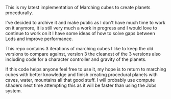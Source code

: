 This is my latest implementation of Marching cubes to create planets procedurally.

I've decided to archive it and make public as I don't have much time to work on it anymore, it is still very much a work in progress and I would love to continue to work on it I have some ideas of how to solve gaps between Lods and improve performance.

This repo contains 3 iterations of marching cubes I like to keep the old versions to compare against, version 3 the cleanest of the 3 versions also including code for a character controller and gravity of the planets.

If this code helps anyone feel free to use it, my hope is to return to marching cubes with better knowledge and finish creating procedural planets with caves, water, mountains all that good stuff.
I will probably use compute shaders next time attempting this as it will be faster than using the Jobs system.
